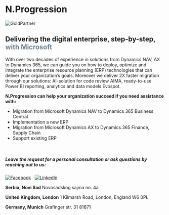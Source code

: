 # N.Progression

![GoldPartner](https://thinkadnet.com/wp-content/uploads/2020/07/partner-logo-microsoft.png "Gold Partner")

## Delivering the digital enterprise, step-by-step, <span style="color:slategray">with Microsoft</span>

With over two decades of experience in solutions from Dynamics NAV, AX to Dynamics 365, we can guide you on how to deploy, optimize and integrate the enterprise resource planning (ERP) technologies that can deliver your organization’s goals. Moreover we deliver 2X faster migration through our solutions: AI-solution for code review AIMA, ready-to-use Power BI reporting, analytics and data models Evospot.

**N.Progression can help your organization succeed if you need assistance with:**
* Migration from Microsoft Dynamics NAV to Dynamics 365 Business Central
* Implementation a new ERP
* Migration from Microsoft Dynamics AX to Dynamics 365 Finance, Supply Chain
* Support existing ERP

&nbsp;
&nbsp;

##### Leave the request for a personal consultation or ask questions by reaching out to us:
[![Facebook](https://static.tildacdn.com/tild6237-3031-4433-a237-613234363166/facebook.svg)](https://www.facebook.com/nprogression/) &nbsp; [![LinkedIn](https://static.tildacdn.com/tild3633-3037-4938-b237-303833323531/linkedin.svg)](https://www.linkedin.com/company/n-progression)

**Serbia, Novi Sad** 
Novosadskog sajma no. 4a

**United Kingdom, London** 
1 Kilmarsh Road, London, England W6 0PL

**Germany, Munich** 
Grafinger str. 31 81671